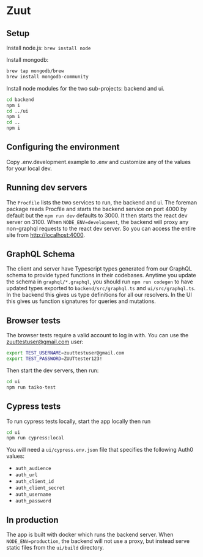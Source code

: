 # Zuut

## Setup

Install node.js: `brew install node`

Install mongodb:

```sh
brew tap mongodb/brew
brew install mongodb-community
```

Install node modules for the two sub-projects: backend and ui.

```sh
cd backend
npm i
cd ../ui
npm i
cd ..
npm i
```

## Configuring the environment

Copy .env.development.example to .env and customize any of the values for your local dev.

## Running dev servers

The `Procfile` lists the two services to run, the backend and ui. The foreman package reads Procfile and starts the backend
service on port 4000 by default but the `npm run dev` defaults to 3000. It then starts the react dev server on 3100. When `NODE_ENV=development`, the backend will proxy any non-graphql requests to the react dev server. So you can access the entire
site from [http://localhost:4000](http://localhost:3000).

## GraphQL Schema

The client and server have Typescript types generated from our GraphQL schema to provide typed functions in their codebases.
Anytime you update the schema in `graphql/*.graphql`, you should run `npm run codegen` to have updated types exported to
`backend/src/graphql.ts` and `ui/src/graphql.ts`. In the backend this gives us type definitions for all our resolvers. In the
UI this gives us function signatures for queries and mutations.

## Browser tests

The browser tests require a valid account to log in with. You can use the zuuttestuser@gmail.com user:

```bash
export TEST_USERNAME=zuuttestuser@gmail.com
export TEST_PASSWORD=ZUUTtester123!
```

Then start the dev servers, then run:

```bash
cd ui
npm run taiko-test
```

## Cypress tests
To run cypress tests locally, start the app locally then run

```bash
cd ui
npm run cypress:local
```

You will need a `ui/cypress.env.json` file that specifies the following Auth0 values:
- `auth_audience`
- `auth_url`
- `auth_client_id`
- `auth_client_secret`
- `auth_username`
- `auth_password`
## In production

The app is built with docker which runs the backend server. When `NODE_ENV=production`, the backend will not use a proxy,
but instead serve static files from the `ui/build` directory.
